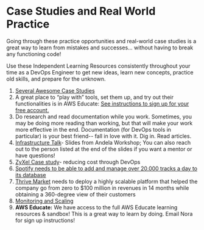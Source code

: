 # Case Studies and Real World Practice

Going through these practice opportunities and real-world case studies is a great way to learn from mistakes and successes... without having to break any functioning code!

Use these Independent Learning Resources consistently throughout your time as a DevOps Engineer to get new ideas, learn new concepts, practice old skills, and prepare for the unknown. 


1. [Several Awesome Case Studies](https://www.slideshare.net/MuktaArankalleAphale/devops-case-studies)
2. A great place to “play with” tools, set them up, and try out their functionalities is in AWS Educate: [See instructions to sign up for your free account.](https://drive.google.com/open?id=0B9uHse-tGsIkclA0ZGsxUnBaaTU4RVZvdFJiX25MRnFXeE1B) 
3. Do research and read documentation while you work. Sometimes, you may be doing more reading than working, but that will make your work more effective in the end. Documentation (for DevOps tools in particular) is your best friend-- fall in love with it. Dig in. Read articles. 
4. [Infrastructure Talk](https://docs.google.com/presentation/d/1put-3bVeePPzi2Ap84Wifns_kiWyym_gUH4PABiOaRg/edit#slide=id.g2013e555d0_0_229)- Slides from Andela Workshop; You can also reach out to the person listed at the end of the slides if you want a mentor or have questions!
5. [ZyXel Case study](https://aws.amazon.com/solutions/case-studies/zyxel/)- reducing cost through DevOps
6. [Spotify needs to be able to add and manage over 20,000 tracks a day to its database](https://aws.amazon.com/solutions/case-studies/spotify/)
7. [Thrive Market](https://aws.amazon.com/solutions/case-studies/ticketea/) needs to deploy a highly scalable platform that helped the company go from zero to $100 million in revenues in 14 months while obtaining a 360-degree view of their customers
8. [Monitoring and Scaling](https://www.slideshare.net/MuktaArankalleAphale/devops-case-studies)
9. **AWS Educate:** We have access to the full AWS Educate learning resources & sandbox! This is a great way to learn by doing. Email Nora for sign up instructions!
